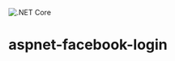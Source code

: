 ![.NET Core](https://github.com/nickpinheiro/aspnet-facebook-login/workflows/.NET%20Core/badge.svg)

# aspnet-facebook-login
